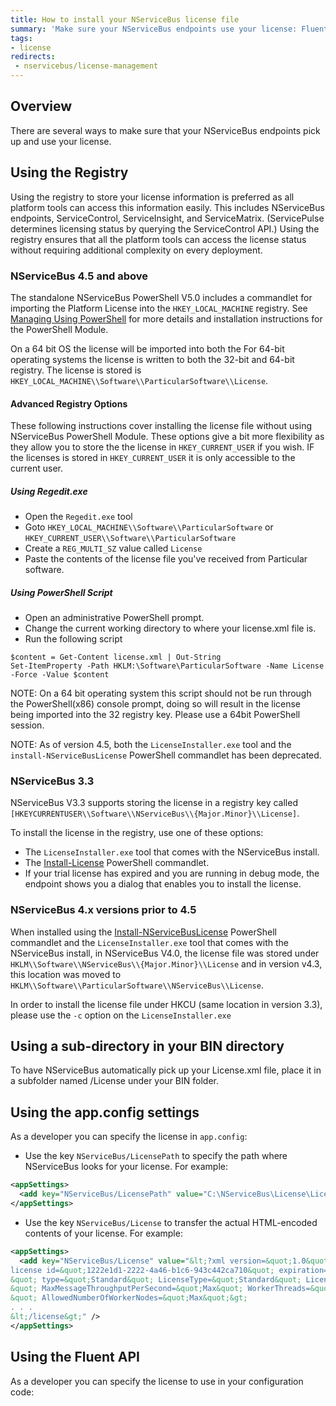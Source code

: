 ```yaml
---
title: How to install your NServiceBus license file
summary: 'Make sure your NServiceBus endpoints use your license: Fluent API, app.config, subfolder in your BIN directory, or registry.'
tags:
- license
redirects:
 - nservicebus/license-management
---
```


## Overview

There are several ways to make sure that your NServiceBus endpoints pick up and use your license. 

## Using the Registry

Using the registry to store your license information is preferred as all platform tools can access this information easily. This includes NServiceBus endpoints, ServiceControl, ServiceInsight, and ServiceMatrix. (ServicePulse determines licensing status by querying the ServiceControl API.) Using the registry ensures that all the platform tools can access the license status without requiring additional complexity on every deployment.

### NServiceBus 4.5 and above

The standalone NServiceBus PowerShell V5.0 includes a commandlet for importing the Platform License into the `HKEY_LOCAL_MACHINE` registry. See [Managing Using PowerShell](/nservicebus/operations/management-using-powershell.md) for more details and installation instructions for the PowerShell Module.

On a 64 bit OS the license will be imported into both the For 64-bit operating systems the license is written to both the 32-bit and 64-bit registry.  The license is stored is `HKEY_LOCAL_MACHINE\\Software\\ParticularSoftware\\License`. 

#### Advanced Registry Options

These following instructions cover installing the license file without using NServiceBus PowerShell Module.  These options give a bit more flexibility as they allow you to store the the license in `HKEY_CURRENT_USER` if you wish.  IF the licenses is stored in `HKEY_CURRENT_USER` it is only accessible to the current user.   

##### Using Regedit.exe  

- Open the `Regedit.exe` tool 
- Goto `HKEY_LOCAL_MACHINE\\Software\\ParticularSoftware` or `HKEY_CURRENT_USER\\Software\\ParticularSoftware` 
- Create a `REG_MULTI_SZ` value called `License` 
- Paste the contents of the license file you've received from Particular software. 

##### Using PowerShell Script  

* Open an administrative PowerShell prompt.
* Change the current working directory to where your license.xml file is.
* Run the following script 

```
$content = Get-Content license.xml | Out-String
Set-ItemProperty -Path HKLM:\Software\ParticularSoftware -Name License -Force -Value $content
```
NOTE: On a 64 bit operating system this script should not be run through the PowerShell(x86) console prompt, doing so will result in the license being imported into the 32 registry key. Please use a 64bit PowerShell session. 

NOTE: As of version 4.5, both the `LicenseInstaller.exe` tool and the `install-NServiceBusLicense` PowerShell commandlet has been deprecated. 

### NServiceBus 3.3

NServiceBus V3.3 supports storing the license in a registry key called `[HKEYCURRENTUSER\\Software\\NServiceBus\\{Major.Minor}\\License]`.

To install the license in the registry, use one of these options:

-   The `LicenseInstaller.exe` tool that comes with the NServiceBus install.
-   The [Install-License](/nservicebus/operations/management-using-powershell.md) PowerShell commandlet.
-   If your trial license has expired and you are running in debug mode, the endpoint shows you a dialog that enables you to install the license.

### NServiceBus 4.x versions prior to 4.5

When installed using the [Install-NServiceBusLicense](/nservicebus/operations/management-using-powershell.md) PowerShell commandlet and the `LicenseInstaller.exe` tool that comes with the NServiceBus install, in NServiceBus V4.0, the license file was stored under `HKLM\\Software\\NServiceBus\\{Major.Minor}\\License` and in version v4.3, this location was moved to `HKLM\\Software\\ParticularSoftware\\NServiceBus\\License`. 

In order to install the license file under HKCU (same location in version 3.3), please use the `-c` option on the `LicenseInstaller.exe`


## Using a sub-directory in your BIN directory

To have NServiceBus automatically pick up your License.xml file, place it in a subfolder named /License under your BIN folder.

## Using the app.config settings

As a developer you can specify the license in `app.config`:

-   Use the key `NServiceBus/LicensePath` to specify the path where NServiceBus looks for your license. For example:

```XML
<appSettings>
  <add key="NServiceBus/LicensePath" value="C:\NServiceBus\License\License.xml" />
</appSettings>
```
-   Use the key `NServiceBus/License` to transfer the actual HTML-encoded contents of your license. For example:

```XML
<appSettings>
  <add key="NServiceBus/License" value="&lt;?xml version=&quot;1.0&quot; encoding=&quot;utf-8&quot;?&gt;&lt;
license id=&quot;1222e1d1-2222-4a46-b1c6-943c442ca710&quot; expiration=&quot;2013-11-30T00:00:00.0000000
&quot; type=&quot;Standard&quot; LicenseType=&quot;Standard&quot; LicenseVersion=&quot;4.0
&quot; MaxMessageThroughputPerSecond=&quot;Max&quot; WorkerThreads=&quot;Max
&quot; AllowedNumberOfWorkerNodes=&quot;Max&quot;&gt;
. . .
&lt;/license&gt;" />  
</appSettings>
```

## Using the Fluent API

As a developer you can specify the license to use in your configuration code:

<!-- import License -->
